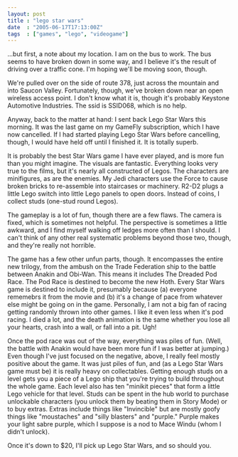 ```yaml
---
layout: post
title : "lego star wars"
date  : "2005-06-17T17:13:00Z"
tags  : ["games", "lego", "videogame"]
---
```

...but first, a note about my location.  I am on the bus to work.  The bus seems to have broken down in some way, and I believe it's the result of driving over a traffic cone.  I'm hoping we'll be moving soon, though.

We're pulled over on the side of route 378, just across the mountain and into Saucon Valley.  Fortunately, though, we've broken down near an open wireless access point.  I don't know what it is, though it's probably Keystone Automotive Industries.  The ssid is SSID068, which is no help.

Anyway, back to the matter at hand:  I sent back Lego Star Wars this morning. It was the last game on my GameFly subscription, which I have now cancelled. If I had started playing Lego Star Wars before cancelling, though, I would have held off until I finished it.  It is totally superb.

It is probably the best Star Wars game I have ever played, and is more fun than you might imagine.  The visuals are fantastic.  Everything looks very true to the films, but it's nearly all constructed of Legos.  The characters are minifigures, as are the enemies.  My Jedi characters use the Force to cause broken bricks to re-assemble into staircases or machinery.  R2-D2 plugs a little Lego switch into little Lego panels to open doors.  Instead of coins, I collect studs (one-stud round Legos).

The gameplay is a lot of fun, though there are a few flaws.  The camera is fixed, which is sometimes not helpful.  The perspective is sometimes a little awkward, and I find myself walking off ledges more often than I should.  I can't think of any other real systematic problems beyond those two, though, and they're really not horrible.

The game has a few other unfun parts, though.  It encompasses the entire new trilogy, from the ambush on the Trade Federation ship to the battle between Anakin and Obi-Wan.  This means it includes The Dreaded Pod Race.  The Pod Race is destined to become the new Hoth.  Every Star Wars game is destined to include it, presumably because (a) everyone rememebrs it from the movie and (b) it's a change of pace from whatever else might be going on in the game. Personally, I am not a big fan of racing getting randomly thrown into other games.  I like it even less when it's pod racing.  I died a lot, and the death animation is the same whether you lose all your hearts, crash into a wall, or fall into a pit.  Ugh!

Once the pod race was out of the way, everything was piles of fun.  (Well, the battle with Anakin would have been more fun if I was better at jumping.)  Even though I've just focused on the negative, above, I really feel mostly positive about the game.  It was just piles of fun, and (as a Lego Star Wars game must be) it is really heavy on collectables.  Getting enough studs on a level gets you a piece of a Lego ship that you're trying to build throughout the whole game.  Each level also has ten "minikit pieces" that form a little Lego vehicle for that level.  Studs can be spent in the hub world to purchase unlockable characters (you unlock them by beating them in Story Mode) or to buy extras. Extras include things like "Invincible" but are mostly goofy things like "moustaches" and "silly blasters" and "purple."  Purple makes your light sabre purple, which I suppose is a nod to Mace Windu (whom I didn't unlock).

Once it's down to $20, I'll pick up Lego Star Wars, and so should you. 
